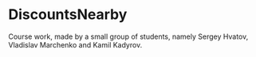 # DiscountsNearby
Course work, made by a small group of students, namely Sergey Hvatov, Vladislav Marchenko and Kamil Kadyrov. 
